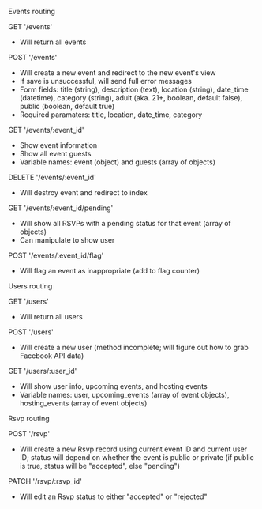 Events routing

GET '/events'
* Will return all events

POST '/events'
* Will create a new event and redirect to the new event's view
* If save is unsuccessful, will send full error messages
* Form fields: title (string), description (text), location (string), date_time (datetime), category (string), adult (aka. 21+, boolean, default false), public (boolean, default true)
* Required paramaters: title, location, date_time, category

GET '/events/:event_id'
* Show event information
* Show all event guests
* Variable names: event (object) and guests (array of objects)

DELETE '/events/:event_id'
* Will destroy event and redirect to index

GET '/events/:event_id/pending'
* Will show all RSVPs with a pending status for that event (array of objects)
* Can manipulate to show user

POST '/events/:event_id/flag'
* Will flag an event as inappropriate (add to flag counter)

Users routing

GET '/users'
* Will return all users

POST '/users'
* Will create a new user (method incomplete; will figure out how to grab Facebook API data)

GET '/users/:user_id'
* Will show user info, upcoming events, and hosting events
* Variable names: user, upcoming_events (array of event objects), hosting_events (array of event objects)

Rsvp routing

POST '/rsvp'
* Will create a new Rsvp record using current event ID and current user ID; status will depend on whether the event is public or private (if public is true, status will be "accepted", else "pending")

PATCH '/rsvp/:rsvp_id'
* Will edit an Rsvp status to either "accepted" or "rejected"
